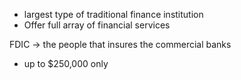- largest type of traditional finance institution
- Offer full array of financial services


FDIC $\rightarrow$ the people that insures the commercial banks
- up to $250,000 only
